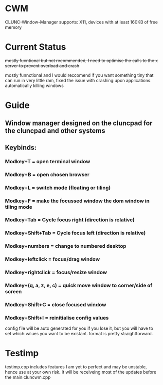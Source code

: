 # CWM
CLUNC-Window-Manager
supports: X11, devices with at least 160KB of free memory

# Current Status
~~mostly fucntional but not recommended, I need to optimise the calls to the x server to prevent overload and crash~~

mostly funnctional and I would reccomend if you want something tiny that can run in very little ram, fixed the issue with crashing upon applications automatically killing windows

# Guide
## Window manager designed on the cluncpad for the cluncpad and other systems
## Keybinds:
### Modkey+T = open terminal window
### Modkey+B = open chosen browser
### Modkey+L = switch mode (floating or tiling)
### Modkey+F = make the focussed window the dom window in tiling mode
### Modkey+Tab = Cycle focus right (direction is relative)
### Modkey+Shift+Tab = Cycle focus left (direction is relative)
### Modkey+numbers = change to numbered desktop
### Modkey+leftclick = focus/drag window
### Modkey+rightclick = focus/resize window
### Modkey+(q, a, z, e, c) = quick move window to corner/side of screen 
### Modkey+Shift+C = close focused window
### Modkey+Shift+I = reinitialise config values

config file will be auto generated for you if you lose it, but you will have to set which values you want to be existant. format is pretty straightforward.

# Testimp
testimp.cpp includes  features I am yet to perfect and may be unstable, hence use at your own risk. 
It will be receiveing most of the updates before the main cluncwm.cpp




